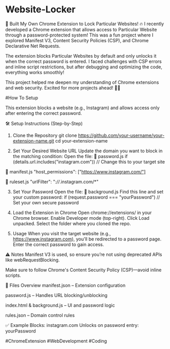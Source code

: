 # Website-Locker

🚀 Built My Own Chrome Extension to Lock Particular Websites! 🔥
I recently developed a Chrome extension that allows access to Particular Website through a password-protected system! This was a fun project where I explored Manifest V3, Content Security Policies (CSP), and Chrome Declarative Net Requests.

The extension blocks Particular Websites by default and only unlocks it when the correct password is entered. I faced challenges with CSP errors and inline script restrictions, but after debugging and optimizing the code, everything works smoothly!

This project helped me deepen my understanding of Chrome extensions and web security. Excited for more projects ahead! 🚀💡

#How To Setup

This extension blocks a website (e.g., Instagram) and allows access only after entering the correct password.

🛠️ Setup Instructions (Step-by-Step)
1. Clone the Repository
git clone https://github.com/your-username/your-extension-name.git
cd your-extension-name

2. Set Your Desired Website URL
  Update the domain you want to block in the matching condition:
  Open the file:
  📄 password.js
  if (details.url.includes("instagram.com"))  // Change this to your target site
  
  📄 manifest.js
  "host_permissions": ["https://www.instagram.com/"]
  
  📄 ruleset.js
  "urlFilter": "*://*.instagram.com/*"

3. Set Your Password
  Open the file:
  📄 background.js
  Find this line and set your custom password:
  if (request.password === "yourPassword")  // Set your own secure password

4. Load the Extension in Chrome
  Open chrome://extensions/ in your Chrome browser.
  Enable Developer mode (top-right).
  Click Load unpacked.
  Select the folder where you cloned the repo.

5. Usage
  When you visit the target website (e.g., https://www.instagram.com), you'll be redirected to a password page.
  Enter the correct password to gain access.

⚠️ Notes
Manifest V3 is used, so ensure you’re not using deprecated APIs like webRequestBlocking.

Make sure to follow Chrome's Content Security Policy (CSP)—avoid inline scripts.

📁 Files Overview
manifest.json – Extension configuration

password.js – Handles URL blocking/unblocking

index.html & background.js – UI and password logic

rules.json – Domain control rules

✅ Example
Blocks: instagram.com
Unlocks on password entry: yourPassword

#ChromeExtension #WebDevelopment #Coding
